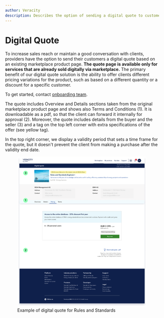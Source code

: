 ```yaml
---
author: Veracity
description: Describes the option of sending a digital quote to customers
---
```



# Digital Quote
To increase sales reach or maintain a good ​conversation with clients, providers have the option to send their customers a digital quote based on an existing marketplace product page.​ **The quote page is available only for services that are already sold digitally via marketplace.** The primary benefit of our digital quote solution is the ability to offer clients different pricing variations for the product, such as based on a different quantity or a discount for a specific customer.​

To get started, contact [onboarding team](mailto:onboarding@veracity.com).

The quote includes Overview and Details sections taken from the original marketplace product page and shows also Terms and Conditions (1).​ It is downloadable as a pdf, so that the client can forward it internally for approval (2).​ Moreover, the quote includes details from the buyer and the seller (3) and a tag on the top left corner with extra specifications of the offer (see yellow tag).​

In the top right corner, we display a validity period that sets a time frame for the quote, but it doesn't prevent the client from making a purchase after the validity end date.

<figure>
	<img src="assets/Digital-quote.png"/>
	<figcaption>Example of digital quote for Rules and Standards</figcaption>
</figure>